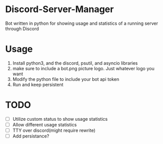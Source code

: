 # Discord-Server-Manager
Bot written in python for showing usage and statistics of a running server through Discord
# Usage
1. Install python3, and the discord, psutil, and asyncio libraries
2. make sure to include a bot.png picture logo. Just whatever logo you want
3. Modify the python file to include your bot api token
4. Run and keep persistent
# TODO
- [ ] Utilize custom status to show usage statistics
- [ ] Allow different usage statistics
- [ ] TTY over discord(might require rewrite)
- [ ] Add persistance?

